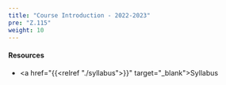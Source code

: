 ```yaml
---
title: "Course Introduction - 2022-2023"
pre: "Z.115"
weight: 10
---
```


#### Resources

* <a href="{{<relref "./syllabus">}}" target="_blank">Syllabus</a>

